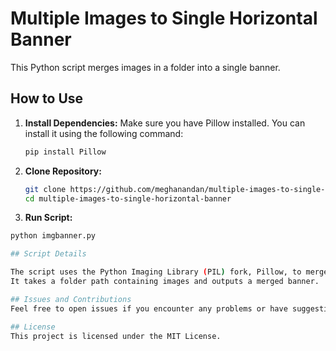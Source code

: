 # Multiple Images to Single Horizontal Banner

This Python script merges images in a folder into a single banner.

## How to Use

1. **Install Dependencies:**
   Make sure you have Pillow installed. You can install it using the following command:

   ```bash
   pip install Pillow

2. **Clone Repository:**

   ```bash
   git clone https://github.com/meghanandan/multiple-images-to-single-horizontal-banner.git
   cd multiple-images-to-single-horizontal-banner

3.  **Run Script:**

   ```bash
   python imgbanner.py

## Script Details

The script uses the Python Imaging Library (PIL) fork, Pillow, to merge images.
It takes a folder path containing images and outputs a merged banner.

## Issues and Contributions
Feel free to open issues if you encounter any problems or have suggestions for improvements. Contributions are welcome!

## License
This project is licensed under the MIT License.
